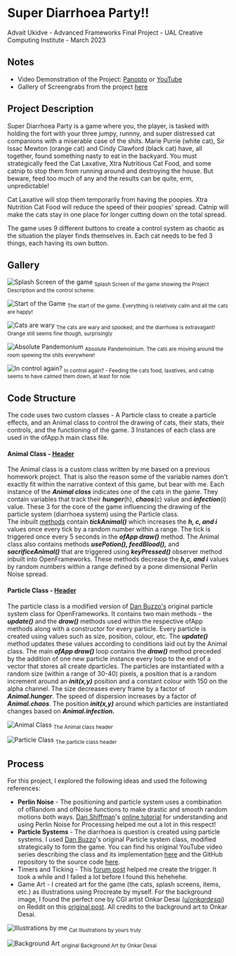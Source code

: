 # Super Diarrhoea Party!!
Advait Ukidve - Advanced Frameworks Final Project - UAL Creative Computing Institute - March 2023

## Notes
- Video Demonstration of the Project: [Panopto](https://ual.cloud.panopto.eu/Panopto/Pages/Viewer.aspx?id=8295c239-0aeb-4402-942e-afc700c4ed9b) or [YouTube](https://youtu.be/56pgCNIZ7PY)
- Gallery of Screengrabs from the project [here](./Gallery/)

## Project Description

Super Diarrhoea Party is a game where you, the player, is tasked with holding the fort with your three jumpy, runnny, and super distressed cat companions with a miserable case of the shits. 
Marie Purrie (white cat), Sir Issac Mewton (orange cat) and Cindy Clawford (black cat) have, all together, found something nasty to eat in the backyard. You must strategically feed the Cat Laxative, Xtra Nutritious Cat Food, and some catnip to stop them from running around and destroying the house. But beware, feed too much of any and the results can be quite, erm, unpredictable!

Cat Laxative will stop them temporarily from having the poopies.
Xtra Nutrition Cat Food will reduce the speed of their poopies’ spread.
Catnip will make the cats stay in one place for longer cutting down on the total spread.

The game uses 9 different buttons to create a control system as chaotic as the situation the player finds themselves in. Each cat needs to be fed 3 things, each having its own button. 


## Gallery

![Splash Screen of the game](./Gallery/1.png)
<sub> Splash Screen of the game showing the Project Description and the control scheme.

![Start of the Game](./Gallery/2.png)
<sub> The start of the game. Everything is relatively calm and all the cats are happy!

![Cats are wary](./Gallery/3.png)
<sub> The cats are wary and spooked, and the diarrhoea is extravagant! Orange still seems fine though, surprisingly

![Absolute Pandemonium](./Gallery/4.png)
<sub> Absolute Pandemoinium. The cats are moving around the room spewing the shits everywhere!

![In control again?](./Gallery/5.png)
<sub> In control again? - Feeding the cats food, laxatives, and catnip seems to have calmed them down, at least for now.

## Code Structure
The code uses two custom classes - A Particle class to create a particle effects, and an Animal class to control the drawing of cats, their stats, their controls, and the functioning of the game. 3 Instances of each class are used in the ofApp.h main class file.  

#### Animal Class - [Header](./src/animal.h)
The Animal class is a custom class written by me based on a previous homework project. That is also the reason some of the variable names don't exactly fit within the narrative context of this game, but bear with me. Each instance of the ***Animal class*** indicates one of the cats in the game. They contain variables that track their ***hunger***(h), ***chaos***(c) value and ***infection***(i) value. These 3 for the core of the game influencing the drawing of the particle system (diarrhoea system) using the Particle class.    
The inbuilt [methods](./src/animal.cpp) contain ***tickAnimal()*** which increases the ***h, c, and i*** values once every tick by a random number within a range. The tick is triggered once every 5 seconds in the ***ofApp draw()*** method. The Animal class also contains methods ***usePotion(), feedBlood(),*** and ***sacrificeAnimal()*** that are triggered using ***keyPressed()*** observer method inbuilt into OpenFrameworks. These methods decrease the ***h,c, and i*** values by random numbers within a range defined by a pone dimensional Perlin Noise spread.

#### Particle Class - [Header](./src/ofApp.h)
The particle class is a modified version of [Dan Buzzo's](https://buzzo.com/) original particle system class for OpenFrameworks. It contains two main methods - the ***update()*** and the ***draw()*** methods used within the respective ofApp methods along with a constructor for every particle. Every particle is created using values such as size, position, colour, etc. The ***update()*** method updates these values according to conditions laid out by the Animal class. The main ***ofApp draw()*** loop contains the ***draw()*** method preceded by the addition of one new particle instance every loop to the end of a vector that stores all create dparticles. The particles are instantiated with a random size (within a range of 30-40) pixels, a position that is a random increment around an ***init(x,y)*** position and a constant colour with 150 on the alpha channel. The size decreases every frame by a factor of ***Animal.hunger***. The speed of dispersion increases by a factor of ***Animal.chaos***. The position ***init(x,y)*** around which particles are instantiated changes based on ***Animal.infection.***

![Animal Class](./Gallery/6.png)
<sub> The Animal class header

![Particle Class](./Gallery/7.png)
<sub> The particle class header
   
## Process

For this project, I explored the following ideas and used the following references:   

- **Perlin Noise** - The positioning and particle system uses a combination of ofRandom and ofNoise functions to make drastic and smooth random motions both ways. [Dan Shiffman](https://shiffman.net/)'s [online tutorial](https://www.youtube.com/watch?v=Qf4dIN99e2w&list=PLRqwX-V7Uu6bgPNQAdxQZpJuJCjeOr7VD) for understanding and using Perlin Noise for Processing helped me out a lot in this respect!
- **Particle Systems** - The diarrhoea is question is created using particle systems. I used [Dan Buzzo](https://buzzo.com/)'s original Particle system class, modified strategically to form the game. You can find his original YouTube video series describing the class and its implementation [here](https://www.youtube.com/watch?v=XghI0B4EhQI) and the GitHub repository to the source code [here](https://github.com/danbz/art-and-code). 
- Timers and Ticking - This [forum post](https://forum.openframeworks.cc/t/run-after-a-certain-time/27116) helped me create the trigger. It took a while and I failed a lot before I found this hehehehe.
- Game Art - I created art for the game (the cats, splash screens, items, etc.) as illustrations using Procreate by myself. For the background image, I found the perfect one by CGI artist Onkar Desai ([u/_onkardesai_](https://www.reddit.com/user/_onkardesai_/)) on Reddit on this [original post](https://www.reddit.com/r/Maya/comments/sy5q16/the_attic_my_new_cg_lighting_work_i_was_looking/). All credits to the background art to Onkar Desai.  

![Illustrations by me](./Gallery/8.png)
<sub> Cat Illustrations by yours truly

![Background Art](./Gallery/9.png)
<sub> original Background Art by Onkar Desai


